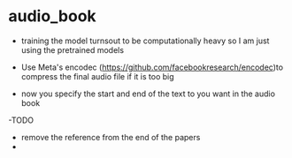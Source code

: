 # audio_book

- training the model turnsout to be computationally heavy so I am just using the pretrained models

- Use Meta's encodec (https://github.com/facebookresearch/encodec)to compress the final audio file if it is too big

- now you specify the start and end of the text to you want in the audio book 

-TODO
 - remove the reference from the end of the papers
 - 
